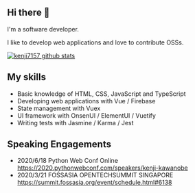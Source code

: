 ## Hi there 👋

I'm a software developer.

I like to develop web applications and love to contribute OSSs.

[![kenji7157 github stats](https://github-readme-stats.vercel.app/api?username=kenji7157&show_icons=true&count_private=true)](https://github.com/anuraghazra/github-readme-stats)

## My skills
- Basic knowledge of HTML, CSS, JavaScript and TypeScript
- Developing web applications with Vue / Firebase
- State management with Vuex
- UI framework with OnsenUI / ElementUI / Vuetify
- Writing tests with Jasmine / Karma / Jest

## Speaking Engagements
- 2020/6/18 Python Web Conf Online 
https://2020.pythonwebconf.com/speakers/kenji-kawanobe
- 2020/3/21 FOSSASIA OPENTECHSUMMIT SINGAPORE  
https://summit.fossasia.org/event/schedule.html#6138

<!--
**kenji7157/kenji7157** is a ✨ _special_ ✨ repository because its `README.md` (this file) appears on your GitHub profile.

Here are some ideas to get you started:

- 🔭 I’m currently working on ...
- 🌱 I’m currently learning ...
- 👯 I’m looking to collaborate on ...
- 🤔 I’m looking for help with ...
- 💬 Ask me about ...
- 📫 How to reach me: ...
- 😄 Pronouns: ...
- ⚡ Fun fact: ...
-->
